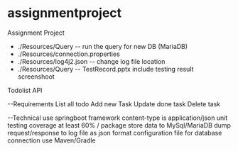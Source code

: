 # assignmentproject
Assignment Project

- ./Resources/Query  -- run the query for new DB (MariaDB)
- ./Resources/connection.properties
- ./Resources/log4j2.json -- change log file location
- ./Resources/Query -- TestRecord.pptx include testing result screenshoot

Todolist API

--Requirements
    List all todo
    Add new Task
    Update done task
    Delete task

--Technical
    use springboot framework
    content-type is application/json
    unit testing coverage at least 60% / package
    store data to MySql/MariaDB
    dump request/response to log file as json format
    configuration file for database connection
    use Maven/Gradle
